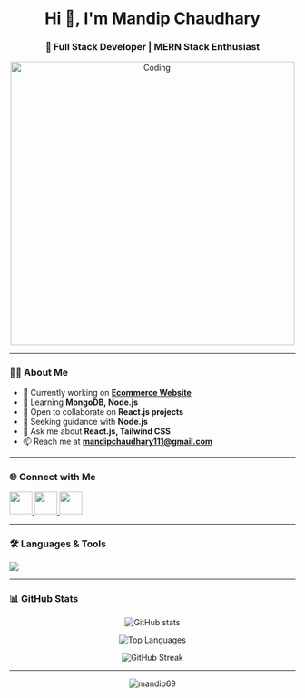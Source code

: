 <h1 align="center">Hi 👋, I'm Mandip Chaudhary</h1>
<h3 align="center">🚀 Full Stack Developer | MERN Stack Enthusiast</h3>

<p align="center">
  <img src="https://i.giphy.com/media/mTPjPA6SSXgTsnZ1Dh/giphy.gif" alt="Coding" width="500"/>
</p>

---

### 👨‍💻 About Me  
- 🔭 Currently working on **[Ecommerce Website](https://github.com/Mandip69/Ecommerce-Website)**  
- 🌱 Learning **MongoDB, Node.js**  
- 👯 Open to collaborate on **React.js projects**  
- 🤝 Seeking guidance with **Node.js**  
- 💬 Ask me about **React.js, Tailwind CSS**  
- 📫 Reach me at **mandipchaudhary111@gmail.com**

---

### 🌐 Connect with Me  
<p align="left">
  <a href="https://www.linkedin.com/in/mandip-chaudhary-3a7b18231/" target="blank">
    <img src="https://skillicons.dev/icons?i=linkedin" height="40"/>
  </a>
  <a href="https://www.facebook.com/mandip.mandipmandip/" target="blank">
    <img src="https://skillicons.dev/icons?i=facebook" height="40"/>
  </a>
  <a href="https://www.instagram.com/mandip_chaudhary_/" target="blank">
    <img src="https://skillicons.dev/icons?i=instagram" height="40"/>
  </a>
</p>

---

### 🛠️ Languages & Tools  
<p align="left">
  <img src="https://skillicons.dev/icons?i=html,css,js,react,nodejs,mongodb,mysql,tailwind,docker,figma,xd,photoshop" />
</p>

---

### 📊 GitHub Stats  
<p align="center">
  <img src="https://github-readme-stats.vercel.app/api?username=mandip69&show_icons=true&theme=tokyonight" alt="GitHub stats"/>
</p>

<p align="center">
  <img src="https://github-readme-stats.vercel.app/api/top-langs?username=mandip69&show_icons=true&locale=en&layout=compact&theme=tokyonight" alt="Top Languages"/>
</p>

<p align="center">
  <img src="https://github-readme-streak-stats.herokuapp.com/?user=mandip69&theme=tokyonight" alt="GitHub Streak"/>
</p>

---

<p align="center">
  <img src="https://komarev.com/ghpvc/?username=mandip69&label=Profile%20Views&color=0e75b6&style=flat" alt="mandip69"/>
</p>
